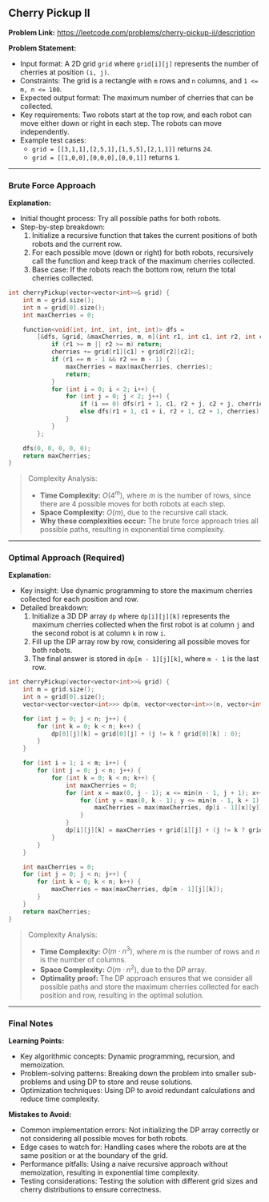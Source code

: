 ## Cherry Pickup II

**Problem Link:** https://leetcode.com/problems/cherry-pickup-ii/description

**Problem Statement:**
- Input format: A 2D grid `grid` where `grid[i][j]` represents the number of cherries at position `(i, j)`.
- Constraints: The grid is a rectangle with `m` rows and `n` columns, and `1 <= m, n <= 100`.
- Expected output format: The maximum number of cherries that can be collected.
- Key requirements: Two robots start at the top row, and each robot can move either down or right in each step. The robots can move independently.
- Example test cases:
  - `grid = [[3,1,1],[2,5,1],[1,5,5],[2,1,1]]` returns `24`.
  - `grid = [[1,0,0],[0,0,0],[0,0,1]]` returns `1`.

---

### Brute Force Approach

**Explanation:**
- Initial thought process: Try all possible paths for both robots.
- Step-by-step breakdown:
  1. Initialize a recursive function that takes the current positions of both robots and the current row.
  2. For each possible move (down or right) for both robots, recursively call the function and keep track of the maximum cherries collected.
  3. Base case: If the robots reach the bottom row, return the total cherries collected.

```cpp
int cherryPickup(vector<vector<int>>& grid) {
    int m = grid.size();
    int n = grid[0].size();
    int maxCherries = 0;

    function<void(int, int, int, int, int)> dfs = 
        [&dfs, &grid, &maxCherries, m, n](int r1, int c1, int r2, int c2, int cherries) {
            if (r1 >= m || r2 >= m) return;
            cherries += grid[r1][c1] + grid[r2][c2];
            if (r1 == m - 1 && r2 == m - 1) {
                maxCherries = max(maxCherries, cherries);
                return;
            }
            for (int i = 0; i < 2; i++) {
                for (int j = 0; j < 2; j++) {
                    if (i == 0) dfs(r1 + 1, c1, r2 + j, c2 + j, cherries);
                    else dfs(r1 + 1, c1 + i, r2 + 1, c2 + 1, cherries);
                }
            }
        };

    dfs(0, 0, 0, 0, 0);
    return maxCherries;
}
```

> Complexity Analysis:
> - **Time Complexity:** $O(4^m)$, where $m$ is the number of rows, since there are $4$ possible moves for both robots at each step.
> - **Space Complexity:** $O(m)$, due to the recursive call stack.
> - **Why these complexities occur:** The brute force approach tries all possible paths, resulting in exponential time complexity.

---

### Optimal Approach (Required)

**Explanation:**
- Key insight: Use dynamic programming to store the maximum cherries collected for each position and row.
- Detailed breakdown:
  1. Initialize a 3D DP array `dp` where `dp[i][j][k]` represents the maximum cherries collected when the first robot is at column `j` and the second robot is at column `k` in row `i`.
  2. Fill up the DP array row by row, considering all possible moves for both robots.
  3. The final answer is stored in `dp[m - 1][j][k]`, where `m - 1` is the last row.

```cpp
int cherryPickup(vector<vector<int>>& grid) {
    int m = grid.size();
    int n = grid[0].size();
    vector<vector<vector<int>>> dp(m, vector<vector<int>>(n, vector<int>(n, 0)));

    for (int j = 0; j < n; j++) {
        for (int k = 0; k < n; k++) {
            dp[0][j][k] = grid[0][j] + (j != k ? grid[0][k] : 0);
        }
    }

    for (int i = 1; i < m; i++) {
        for (int j = 0; j < n; j++) {
            for (int k = 0; k < n; k++) {
                int maxCherries = 0;
                for (int x = max(0, j - 1); x <= min(n - 1, j + 1); x++) {
                    for (int y = max(0, k - 1); y <= min(n - 1, k + 1); y++) {
                        maxCherries = max(maxCherries, dp[i - 1][x][y]);
                    }
                }
                dp[i][j][k] = maxCherries + grid[i][j] + (j != k ? grid[i][k] : 0);
            }
        }
    }

    int maxCherries = 0;
    for (int j = 0; j < n; j++) {
        for (int k = 0; k < n; k++) {
            maxCherries = max(maxCherries, dp[m - 1][j][k]);
        }
    }
    return maxCherries;
}
```

> Complexity Analysis:
> - **Time Complexity:** $O(m \cdot n^3)$, where $m$ is the number of rows and $n$ is the number of columns.
> - **Space Complexity:** $O(m \cdot n^2)$, due to the DP array.
> - **Optimality proof:** The DP approach ensures that we consider all possible paths and store the maximum cherries collected for each position and row, resulting in the optimal solution.

---

### Final Notes

**Learning Points:**
- Key algorithmic concepts: Dynamic programming, recursion, and memoization.
- Problem-solving patterns: Breaking down the problem into smaller sub-problems and using DP to store and reuse solutions.
- Optimization techniques: Using DP to avoid redundant calculations and reduce time complexity.

**Mistakes to Avoid:**
- Common implementation errors: Not initializing the DP array correctly or not considering all possible moves for both robots.
- Edge cases to watch for: Handling cases where the robots are at the same position or at the boundary of the grid.
- Performance pitfalls: Using a naive recursive approach without memoization, resulting in exponential time complexity.
- Testing considerations: Testing the solution with different grid sizes and cherry distributions to ensure correctness.